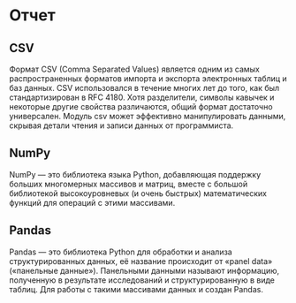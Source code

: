 # Отчет #
## CSV ##
Формат CSV (Comma Separated Values) является одним из самых
распространенных форматов импорта и экспорта электронных таблиц 
и баз данных. CSV использовался в течение многих лет до того, 
как был стандартизирован в RFC 4180. Хотя разделители, символы 
кавычек и некоторые другие свойства различаются, общий формат 
достаточно универсален. Модуль csv может эффективно 
манипулировать данными, скрывая детали чтения и записи 
данных от программиста.

## NumPy ##
NumPy — это библиотека языка Python, добавляющая поддержку 
больших многомерных массивов и матриц, вместе с большой 
библиотекой высокоуровневых (и очень быстрых) математических 
функций для операций с этими массивами.

## Pandas ##
Pandas — это библиотека Python для обработки и анализа 
структурированных данных, её название происходит от «panel 
data» («панельные данные»). Панельными данными называют 
информацию, полученную в результате исследований и 
структурированную в виде таблиц. Для работы с такими массивами 
данных и создан Pandas.